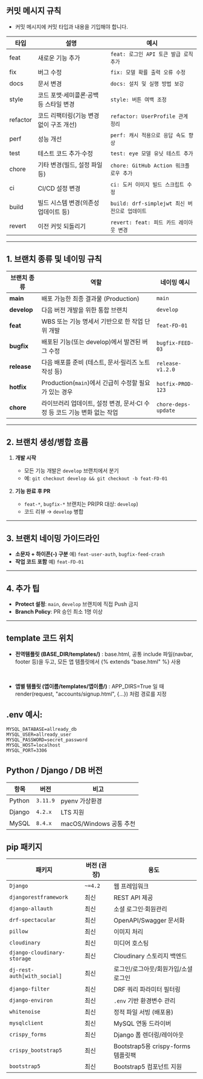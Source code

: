 ## 커밋 메시지 규칙

- 커밋 메시지에 커밋 타입과 내용을 기입해야 합니다.

| 타입     | 설명                                    | 예시                                          |
| -------- | --------------------------------------- | --------------------------------------------- |
| feat     | 새로운 기능 추가                        | `feat: 로그인 API 토큰 발급 로직 추가`        |
| fix      | 버그 수정                               | `fix: 모델 확률 출력 오류 수정`               |
| docs     | 문서 변경                               | `docs: 설치 및 실행 방법 보강`                |
| style    | 코드 포맷·세미콜론·공백 등 스타일 변경  | `style: 버튼 여백 조정`                       |
| refactor | 코드 리팩터링(기능 변경 없이 구조 개선) | `refactor: UserProfile 관계 정리`             |
| perf     | 성능 개선                               | `perf: 캐시 적용으로 응답 속도 향상`          |
| test     | 테스트 코드 추가·수정                   | `test: eye 모델 유닛 테스트 추가`             |
| chore    | 기타 변경(빌드, 설정 파일 등)           | `chore: GitHub Action 워크플로우 추가`        |
| ci       | CI/CD 설정 변경                         | `ci: 도커 이미지 빌드 스크립트 수정`          |
| build    | 빌드 시스템 변경(의존성 업데이트 등)    | `build: drf-simplejwt 최신 버전으로 업데이트` |
| revert   | 이전 커밋 되돌리기                      | `revert: feat: 피드 카드 레이아웃 변경`       |


---

## 1. 브랜치 종류 및 네이밍 규칙

| 브랜치 종류 | 역할                                                                     | 네이밍 예시         |
| ----------- | ------------------------------------------------------------------------ | ------------------- |
| **main**    | 배포 가능한 최종 결과물 (Production)                                     | `main`              |
| **develop** | 다음 버전 개발을 위한 통합 브랜치                                        | `develop`           |
| **feat**    | WBS 또는 기능 명세서 기반으로 한 작업 단위 개발                          | `feat-FD-01`        |
| **bugfix**  | 배포된 기능(또는 develop)에서 발견된 버그 수정                           | `bugfix-FEED-03`    |
| **release** | 다음 배포를 준비 (테스트, 문서·릴리즈 노트 작성 등)                      | `release-v1.2.0`    |
| **hotfix**  | Production(`main`)에서 긴급히 수정할 필요가 있는 경우                    | `hotfix-PROD-123`   |
| **chore**   | 라이브러리 업데이트, 설정 변경, 문서·CI 수정 등 코드 기능 변화 없는 작업 | `chore-deps-update` |

---

## 2. 브랜치 생성/병합 흐름

1. **개발 시작**

   - 모든 기능 개발은 `develop` 브랜치에서 분기
   - 예: `git checkout develop && git checkout -b feat-FD-01`

2. **기능 완료 후 PR**

   - `feat-*`, `bugfix-*` 브랜치는 PR(PR 대상: `develop`)
   - 코드 리뷰 → `develop` 병합


---

## 3. 브랜치 네이밍 가이드라인

- **소문자 + 하이픈(-) 구분**
  예) `feat-user-auth`, `bugfix-feed-crash`
- **작업 코드 포함**
  예) `feat-FD-01`

---

## 4. 추가 팁

- **Protect 설정**: `main`, `develop` 브랜치에 직접 Push 금지
- **Branch Policy**: PR 승인 최소 1명 이상

---

## template 코드 위치

+ **전역템플릿 (BASE_DIR/templates/)**
: base.html, 공통 include 파일(navbar, footer 등)을 두고, 모든 앱 템플릿에서 {% extends "base.html" %} 사용

<br>

+ **앱별 템플릿 (앱이름/templates/앱이름/)**
: APP_DIRS=True 일 때 render(request, "accounts/signup.html", {...}) 처럼 경로를 지정



## .env 예시:

```shell
MYSQL_DATABASE=allready_db
MYSQL_USER=allready_user
MYSQL_PASSWORD=secret_password
MYSQL_HOST=localhost
MYSQL_PORT=3306
```

## Python / Django / DB 버전

| 항목   | 버전     | 비고                    |
| ------ | -------- | ----------------------- |
| Python | `3.11.9` | pyenv 가상환경          |
| Django | `4.2.x`  | LTS 지원                |
| MySQL  | `8.4.x`  | macOS/Windows 공통 추천 |

## pip 패키지

| 패키지                      | 버전 (권장) | 용도                                 |
| --------------------------- | ----------- | ------------------------------------ |
| `Django`                    | `~=4.2`     | 웹 프레임워크                        |
| `djangorestframework`       | 최신        | REST API 제공                        |
| `django-allauth`            | 최신        | 소셜 로그인·회원관리                 |
| `drf-spectacular`           | 최신        | OpenAPI/Swagger 문서화               |
| `pillow`                    | 최신        | 이미지 처리                          |
| `cloudinary`                | 최신        | 미디어 호스팅                        |
| `django-cloudinary-storage` | 최신        | Cloudinary 스토리지 백엔드           |
| `dj-rest-auth[with_social]` | 최신        | 로그인/로그아웃/회원가입/소셜 로그인 |
| `django-filter`             | 최신        | DRF 쿼리 파라미터 필터링             |
| `django-environ`            | 최신        | `.env` 기반 환경변수 관리            |
| `whitenoise`                | 최신        | 정적 파일 서빙 (배포용)              |
| `mysqlclient`               | 최신        | MySQL 연동 드라이버                  |
| `crispy_forms`              | 최신        | Django 폼 렌더링/레이아웃            |
| `crispy_bootstrap5`         | 최신        | Bootstrap5용 crispy-forms 템플릿팩   |
| `bootstrap5`                | 최신        | Bootstrap5 컴포넌트 지원             |
